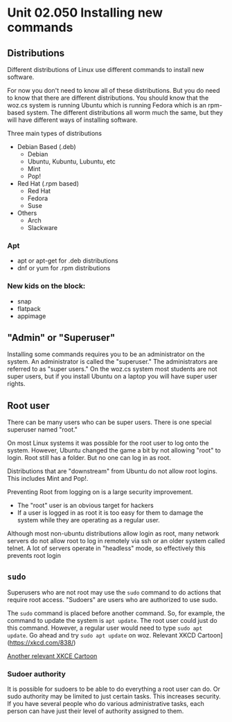# Unit 02.050 Installing new commands

## Distributions

Different distributions of Linux use different commands to install new software.

For now you don't need to know all of these distributions.  But you do need to know that there are different distributions.  You should know that the woz.cs system is running Ubuntu which is running Fedora which is an rpm-based system. The different distributions all worm much the same, but they will have different ways of installing software.

Three main types of distributions
* Debian Based  (.deb)
  * Debian
  * Ubuntu, Kubuntu, Lubuntu, etc
  * Mint
  * Pop!
* Red Hat (.rpm based)
  * Red Hat
  * Fedora
  * Suse
* Others
  * Arch
  * Slackware
  
### Apt  
  * apt or apt-get for .deb distributions
  * dnf or yum for .rpm distributions

### New kids on the block:
  * snap
  * flatpack
  * appimage  

## "Admin" or "Superuser"

Installing some commands requires you to be an administrator on the system.  An administrator is called the "superuser." The administrators are referred to as "super users."  On the woz.cs system most students are not super users, but if you install Ubuntu on a laptop you will have super user rights.

## Root user

There can be many users who can be super users.  There is one special superuser named "root."

On most Linux systems it was possible for the root user to log onto the system.  However, Ubuntu changed the game a bit by not allowing "root" to login.  Root still has a folder.  But no one can log in as root.  

Distributions that are "downstream" from Ubuntu do not allow root logins.  This includes Mint and Pop!.

Preventing Root from logging on is a large security improvement.

* The "root" user is an obvious target for hackers
* If a user is logged in as root it is too easy for them to damage the system while they are operating as a regular user.

Although most non-ubuntu distributions allow login as root, many network servers do not allow root to log in remotely via ssh or an older system called telnet.  A lot of servers operate in "headless" mode, so effectively this prevents root login

## `sudo`

Superusers who are not root may use the `sudo` command to do actions that require root access.  "Sudoers" are users who are authorized to use sudo.  

The `sudo` command is placed before another command.  So, for example, the command to update the system is `apt update`.  The root user could just do this command.  However, a regular user would need to type `sudo apt update`.  Go ahead and try `sudo apt update` on woz. Relevant XKCD Cartoon](https://xkcd.com/838/)

[Another relevant XKCE Cartoon](https://xkcd.com/149/)

### Sudoer authority 

It is possible for sudoers to be able to do everything a root user can do.  Or sudo authority may be limited to just certain tasks.  This increases security.  If you have several people who do various administrative tasks, each person can have just their level of authority assigned to them.
